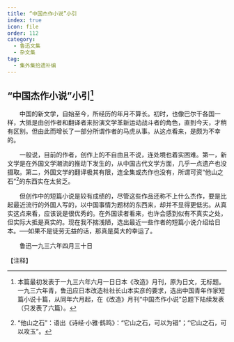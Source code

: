 ```yaml
---
title: “中国杰作小说”小引
index: true
icon: file
order: 112
category:
  - 鲁迅文集
  - 杂文集
tag:  
  - 集外集拾遗补编
---
```


## “中国杰作小说”小引[^①]

　　中国的新文学，自始至今，所经历的年月不算长。初时，也像巴尔干各国一样，大抵是由创作者和翻译者来扮演文学革新运动战斗者的角色，直到今天，才稍有区别。但由此而增长了一部分所谓作者的马虎从事。从这点看来，是颇为不幸的。

　　一般说，目前的作者，创作上的不自由且不说，连处境也着实困难。第一，新文学是在外国文学潮流的推动下发生的，从中国古代文学方面，几乎一点遗产也没摄取。第二，外国文学的翻译极其有限，连全集或杰作也没有，所谓可资“他山之石”[^②]的东西实在太贫乏。

　　但创作中的短篇小说是较有成绩的，尽管这些作品还称不上什么杰作，要是比起最近流行的外国人写的，以中国事情为题材的东西来，却并不显得更低劣。从真实这点来看，应该说是很优秀的。在外国读者看来，也许会感到似有不真实之处，但实际大抵是真实的。现在我不揣浅陋，选出最近一些作者的短篇小说介绍给日本。──如果不是徒劳无益的话，那真是莫大的幸运了。

　　鲁迅一九三六年四月三十日

【注释】

[^①]:本篇最初发表于一九三六年六月一日日本《改造》月刊，原为日文，无标题。一九三六年青，鲁迅应日本改造社社长山本实彦的要求，选出中国青年作家短篇小说十篇，从同年六月起，在《改造》月刊“中国杰作小说”总题下陆续发表（只发表了六篇）。

[^②]:“他山之石”：语出《诗经·小雅·鹤鸣》：“它山之石，可以为错”；“它山之石，可以攻玉”。
